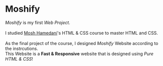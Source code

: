 # Moshify
<div>
<i>Moshify</i> is my first <i>Web Project</i>.
</div>
<br />
<div>
I studied <a href="https://codewithmosh.com">Mosh Hamedani</a>'s HTML & CSS course to master HTML and CSS.
</div>
<br />
<div>
  As the final project of the course, I designed <i>Moshify</i> Website according to the instrcutions.
<br />
  This Website is a <b>Fast & Responsive</b> website that is designed using <i>Pure HTML & CSS</i>!
</div>
